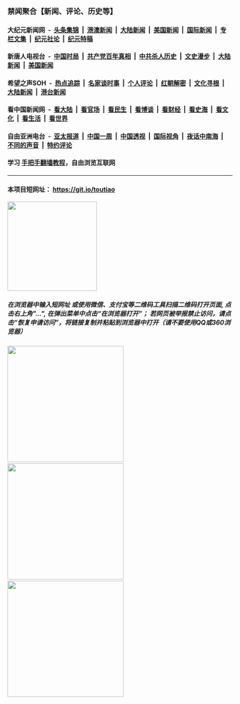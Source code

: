 ### 禁闻聚合【新闻、评论、历史等】

#### 大纪元新闻网 &nbsp;-&nbsp; [头条集锦](indexes/E头条集锦.md?t=03091632) &nbsp;|&nbsp; [港澳新闻](indexes/E港澳新闻.md?t=03091632)  &nbsp;|&nbsp; [大陆新闻](indexes/E大陆新闻.md?t=03091632) &nbsp;|&nbsp; [美国新闻](indexes/E美国新闻.md?t=03091632) &nbsp;|&nbsp; [国际新闻](indexes/E国际新闻.md?t=03091632) &nbsp;|&nbsp; [专栏文集](indexes/E专栏文集.md?t=03091632) &nbsp;|&nbsp; [纪元社论](indexes/E纪元社论.md?t=03091632) &nbsp;|&nbsp; [纪元特稿](indexes/E纪元特稿.md?t=03091632) 

#### 新唐人电视台 &nbsp;-&nbsp; [中国时局](indexes/N中国时局.md?t=03091632) &nbsp;|&nbsp; [共产党百年真相](indexes/N共产党百年真相.md?t=03091632) &nbsp;|&nbsp; [中共杀人历史](indexes/N中共杀人历史.md?t=03091632) &nbsp;|&nbsp; [文史漫步](indexes/N文史漫步.md?t=03091632) &nbsp;|&nbsp; [大陆新闻](indexes/N大陆新闻.md?t=03091632) &nbsp;|&nbsp; [美国新闻](indexes/N美国新闻.md?t=03091632)

#### 希望之声SOH &nbsp;-&nbsp; [热点追踪](indexes/H热点追踪.md?t=03091632) &nbsp;|&nbsp; [名家谈时事](indexes/H名家谈时事.md?t=03091632) &nbsp;|&nbsp; [个人评论](indexes/H个人评论.md?t=03091632)  &nbsp;|&nbsp; [红朝解密](indexes/H红朝解密.md?t=03091632) &nbsp;|&nbsp; [文化寻根](indexes/H文化寻根.md?t=03091632) &nbsp;|&nbsp; [大陆新闻](indexes/H大陆新闻.md?t=03091632) &nbsp;|&nbsp; [港台新闻](indexes/H港台新闻.md?t=03091632)

#### 看中国新闻网 &nbsp;-&nbsp; [看大陆](indexes/S看大陆.md?t=03091632) &nbsp;|&nbsp; [看官场](indexes/S看官场.md?t=03091632) &nbsp;|&nbsp; [看民生](indexes/S看民生.md?t=03091632)  &nbsp;|&nbsp; [看博谈](indexes/S看博谈.md?t=03091632) &nbsp;|&nbsp; [看财经](indexes/S看财经.md?t=03091632) &nbsp;|&nbsp; [看史海](indexes/S看史海.md?t=03091632) &nbsp;|&nbsp; [看文化](indexes/S看文化.md?t=03091632) &nbsp;|&nbsp; [看生活](indexes/S看生活.md?t=03091632) &nbsp;|&nbsp; [看世界](indexes/S看世界.md?t=03091632)

#### 自由亚洲电台 &nbsp;-&nbsp; [亚太报道](indexes/R亚太报道.md?t=03091632) &nbsp;|&nbsp; [中国一周](indexes/R中国一周.md?t=03091632) &nbsp;|&nbsp; [中国透视](indexes/R中国透视.md?t=03091632)  &nbsp;|&nbsp; [国际视角](indexes/R国际视角.md?t=03091632) &nbsp;|&nbsp; [夜话中南海](indexes/R夜话中南海.md?t=03091632) &nbsp;|&nbsp; [不同的声音](indexes/R不同的声音.md?t=03091632) &nbsp;|&nbsp; [特约评论](indexes/R特约评论.md?t=03091632)

#### 学习 [手把手翻墙教程](https://github.com/gfw-breaker/guides/wiki)，自由浏览互联网

----

#### 本项目短网址： https://git.io/toutiao
<img src="https://raw.githubusercontent.com/gfw-breaker/banned-news/master/scripts/img/qr.png" width="200px"/>  

##### 在浏览器中输入短网址 或使用微信、支付宝等二维码工具扫描二维码打开页面, 点击右上角"...", 在弹出菜单中点击“在浏览器打开”； 若网页被举报禁止访问，请点击“恢复申请访问”，将链接复制并粘贴到浏览器中打开（请不要使用QQ或360浏览器）

<img src="https://raw.githubusercontent.com/gfw-breaker/banned-news/master/scripts/img/1.png" width="260px"/> &nbsp; <img src="https://raw.githubusercontent.com/gfw-breaker/banned-news/master/scripts/img/2.png" width="260px"/> &nbsp; <img src="https://raw.githubusercontent.com/gfw-breaker/banned-news/master/scripts/img/3.png" width="260px"/>
